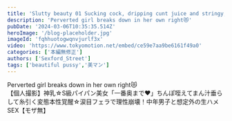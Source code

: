 ```yaml
---
title: 'Slutty beauty 01 Sucking cock, dripping cunt juice and stringy, perverted nature exposed'
description: 'Perverted girl breaks down in her own right😻'
pubDate: '2024-03-06T10:35:35.514Z'
heroImage: '/blog-placeholder.jpg'
imageId: 'fqhhuotogwqnvjurlf3x'
video: 'https://www.tokyomotion.net/embed/ce59e7aa9be6161f49a0'
categories: ['本編無修正']
authors: ['Sexford_Street']
tags: ['beautiful pussy','美マン']
---
```


Perverted girl breaks down in her own right😻<br>
【個人撮影】神乳☆S級パイパン美女「一番奥まで♥」ちんぽ咥えてまん汁垂らして糸引く変態本性覚醒☆涙目フェラで理性崩壊！中年男子と想定外の生ハメSEX【モザ無】